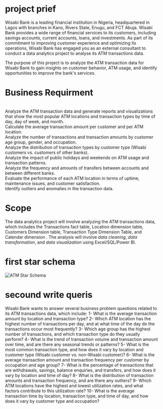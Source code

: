 # project prief
Wisabi Bank is a leading financial institution in Nigeria, headquartered in Lagos with branches in Kano, Rivers State, Enugu, and FCT Abuja. Wisabi Bank provides a wide range of financial services to its customers, including savings accounts, current accounts, loans, and investments. As part of its commitment to improving customer experience and optimizing its operations, Wisabi Bank has engaged you as an external consultant to conduct a data analytics project to analyse its ATM transactions data.

The purpose of this project is to analyze the ATM transaction data for Wisabi Bank to gain insights on customer behavior, ATM usage, and identify opportunities to improve the bank's services.
 # Business Requirment

<br>	Analyze the ATM transaction data and generate reports and visualizations that show the most popular ATM locations and transaction types by time of day, day of week, and month.
<br>	Calculate the average transaction amount per customer and per ATM location.
<br>	Analyze the number of transactions and transaction amounts by customer age group, gender, and occupation.
<br>	Analyze the distribution of transaction types by customer type (Wisabi customers vs. customers of other banks).
<br>	Analyze the impact of public holidays and weekends on ATM usage and transaction patterns.
<br>	Analyze the frequency and amounts of transfers between accounts and between different banks.
<br>	Evaluate the performance of each ATM location in terms of uptime, maintenance issues, and customer satisfaction.
<br>	Identify outliers and anomalies in the transaction data.

 # Scope
The data analytics project will involve analyzing the ATM transactions data, which includes the Transactions fact table,
Location dimension table,
Customers Dimension table,
Transaction Type Dimension Table,
 and Calendar dimension
. The analysis will involve *data cleaning*, *data transformation*, and *data visualization* using Excel/SQL/Power BI.
# first star schema
![ATM Star Schema](https://github.com/Mario-farouk/ATM/assets/136117708/e378fc26-dbda-461c-850a-a8b8ac0f113a)
 # secound write queris 
 Wisabi Bank wants to answer several business problem questions related to its ATM transactions data, which include:
1-	What is the average transaction amount by location and transaction type?
2-	Which ATM location has the highest number of transactions per day, and at what time of the day do the transactions occur most frequently?
3-	Which age group has the highest number of transactions, and which transaction type do they usually perform?
4-	What is the trend of transaction volume and transaction amount over time, and are there any seasonal trends or patterns?
5-	What is the most common transaction type, and how does it vary by location and customer type (Wisabi customer vs. non-Wisabi customer)?
6-	What is the average transaction amount and transaction frequency per customer by occupation and age group?
7-	What is the percentage of transactions that are withdrawals, savings, balance enquiries, and transfers, and how does it vary by location and time of day?
8-	What is the distribution of transaction amounts and transaction frequency, and are there any outliers?
9-	Which ATM locations have the highest and lowest utilization rates, and what factors contribute to this utilization rate?
10-	What is the average transaction time by location, transaction type, and time of day, and how does it vary by customer type and occupation?


